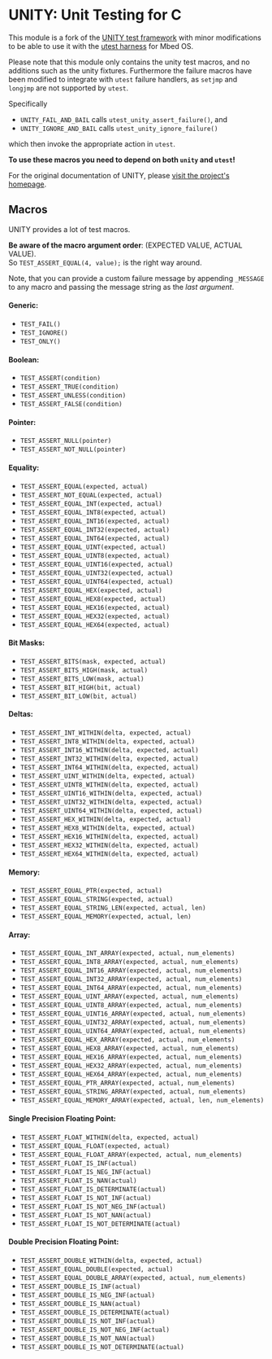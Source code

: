 # UNITY: Unit Testing for C

This module is a fork of the [UNITY test framework](http://www.throwtheswitch.org/unity/) with minor modifications to be able to use it with the [utest harness](https://github.com/ARMmbed/utest) for Mbed OS.

Please note that this module only contains the unity test macros, and no additions such as the unity fixtures.
Furthermore the failure macros have been modified to integrate with `utest` failure handlers, as `setjmp` and `longjmp` are not supported by `utest`.

Specifically
- `UNITY_FAIL_AND_BAIL` calls `utest_unity_assert_failure()`, and
- `UNITY_IGNORE_AND_BAIL` calls `utest_unity_ignore_failure()`

which then invoke the appropriate action in `utest`.

**To use these macros you need to depend on both `unity` and `utest`!**

For the original documentation of UNITY, please [visit the project's homepage](http://www.throwtheswitch.org/unity/).

## Macros

UNITY provides a lot of test macros.

**Be aware of the macro argument order**: (EXPECTED VALUE, ACTUAL VALUE).  
So `TEST_ASSERT_EQUAL(4, value);` is the right way around.

Note, that you can provide a custom failure message by appending `_MESSAGE` to any macro and passing the message string as the _last argument_.

#### Generic:

- `TEST_FAIL()`
- `TEST_IGNORE()`
- `TEST_ONLY()`

#### Boolean:

- `TEST_ASSERT(condition)`
- `TEST_ASSERT_TRUE(condition)`
- `TEST_ASSERT_UNLESS(condition)`
- `TEST_ASSERT_FALSE(condition)`

#### Pointer:

- `TEST_ASSERT_NULL(pointer)`
- `TEST_ASSERT_NOT_NULL(pointer)`

#### Equality:

- `TEST_ASSERT_EQUAL(expected, actual)`
- `TEST_ASSERT_NOT_EQUAL(expected, actual)`
- `TEST_ASSERT_EQUAL_INT(expected, actual)`
- `TEST_ASSERT_EQUAL_INT8(expected, actual)`
- `TEST_ASSERT_EQUAL_INT16(expected, actual)`
- `TEST_ASSERT_EQUAL_INT32(expected, actual)`
- `TEST_ASSERT_EQUAL_INT64(expected, actual)`
- `TEST_ASSERT_EQUAL_UINT(expected, actual)`
- `TEST_ASSERT_EQUAL_UINT8(expected, actual)`
- `TEST_ASSERT_EQUAL_UINT16(expected, actual)`
- `TEST_ASSERT_EQUAL_UINT32(expected, actual)`
- `TEST_ASSERT_EQUAL_UINT64(expected, actual)`
- `TEST_ASSERT_EQUAL_HEX(expected, actual)`
- `TEST_ASSERT_EQUAL_HEX8(expected, actual)`
- `TEST_ASSERT_EQUAL_HEX16(expected, actual)`
- `TEST_ASSERT_EQUAL_HEX32(expected, actual)`
- `TEST_ASSERT_EQUAL_HEX64(expected, actual)`

#### Bit Masks:

- `TEST_ASSERT_BITS(mask, expected, actual)`
- `TEST_ASSERT_BITS_HIGH(mask, actual)`
- `TEST_ASSERT_BITS_LOW(mask, actual)`
- `TEST_ASSERT_BIT_HIGH(bit, actual)`
- `TEST_ASSERT_BIT_LOW(bit, actual)`

#### Deltas:

- `TEST_ASSERT_INT_WITHIN(delta, expected, actual)`
- `TEST_ASSERT_INT8_WITHIN(delta, expected, actual)`
- `TEST_ASSERT_INT16_WITHIN(delta, expected, actual)`
- `TEST_ASSERT_INT32_WITHIN(delta, expected, actual)`
- `TEST_ASSERT_INT64_WITHIN(delta, expected, actual)`
- `TEST_ASSERT_UINT_WITHIN(delta, expected, actual)`
- `TEST_ASSERT_UINT8_WITHIN(delta, expected, actual)`
- `TEST_ASSERT_UINT16_WITHIN(delta, expected, actual)`
- `TEST_ASSERT_UINT32_WITHIN(delta, expected, actual)`
- `TEST_ASSERT_UINT64_WITHIN(delta, expected, actual)`
- `TEST_ASSERT_HEX_WITHIN(delta, expected, actual)`
- `TEST_ASSERT_HEX8_WITHIN(delta, expected, actual)`
- `TEST_ASSERT_HEX16_WITHIN(delta, expected, actual)`
- `TEST_ASSERT_HEX32_WITHIN(delta, expected, actual)`
- `TEST_ASSERT_HEX64_WITHIN(delta, expected, actual)`

#### Memory:

- `TEST_ASSERT_EQUAL_PTR(expected, actual)`
- `TEST_ASSERT_EQUAL_STRING(expected, actual)`
- `TEST_ASSERT_EQUAL_STRING_LEN(expected, actual, len)`
- `TEST_ASSERT_EQUAL_MEMORY(expected, actual, len)`

#### Array:

- `TEST_ASSERT_EQUAL_INT_ARRAY(expected, actual, num_elements)`
- `TEST_ASSERT_EQUAL_INT8_ARRAY(expected, actual, num_elements)`
- `TEST_ASSERT_EQUAL_INT16_ARRAY(expected, actual, num_elements)`
- `TEST_ASSERT_EQUAL_INT32_ARRAY(expected, actual, num_elements)`
- `TEST_ASSERT_EQUAL_INT64_ARRAY(expected, actual, num_elements)`
- `TEST_ASSERT_EQUAL_UINT_ARRAY(expected, actual, num_elements)`
- `TEST_ASSERT_EQUAL_UINT8_ARRAY(expected, actual, num_elements)`
- `TEST_ASSERT_EQUAL_UINT16_ARRAY(expected, actual, num_elements)`
- `TEST_ASSERT_EQUAL_UINT32_ARRAY(expected, actual, num_elements)`
- `TEST_ASSERT_EQUAL_UINT64_ARRAY(expected, actual, num_elements)`
- `TEST_ASSERT_EQUAL_HEX_ARRAY(expected, actual, num_elements)`
- `TEST_ASSERT_EQUAL_HEX8_ARRAY(expected, actual, num_elements)`
- `TEST_ASSERT_EQUAL_HEX16_ARRAY(expected, actual, num_elements)`
- `TEST_ASSERT_EQUAL_HEX32_ARRAY(expected, actual, num_elements)`
- `TEST_ASSERT_EQUAL_HEX64_ARRAY(expected, actual, num_elements)`
- `TEST_ASSERT_EQUAL_PTR_ARRAY(expected, actual, num_elements)`
- `TEST_ASSERT_EQUAL_STRING_ARRAY(expected, actual, num_elements)`
- `TEST_ASSERT_EQUAL_MEMORY_ARRAY(expected, actual, len, num_elements)`

#### Single Precision Floating Point:

- `TEST_ASSERT_FLOAT_WITHIN(delta, expected, actual)`
- `TEST_ASSERT_EQUAL_FLOAT(expected, actual)`
- `TEST_ASSERT_EQUAL_FLOAT_ARRAY(expected, actual, num_elements)`
- `TEST_ASSERT_FLOAT_IS_INF(actual)`
- `TEST_ASSERT_FLOAT_IS_NEG_INF(actual)`
- `TEST_ASSERT_FLOAT_IS_NAN(actual)`
- `TEST_ASSERT_FLOAT_IS_DETERMINATE(actual)`
- `TEST_ASSERT_FLOAT_IS_NOT_INF(actual)`
- `TEST_ASSERT_FLOAT_IS_NOT_NEG_INF(actual)`
- `TEST_ASSERT_FLOAT_IS_NOT_NAN(actual)`
- `TEST_ASSERT_FLOAT_IS_NOT_DETERMINATE(actual)`

#### Double Precision Floating Point:

- `TEST_ASSERT_DOUBLE_WITHIN(delta, expected, actual)`
- `TEST_ASSERT_EQUAL_DOUBLE(expected, actual)`
- `TEST_ASSERT_EQUAL_DOUBLE_ARRAY(expected, actual, num_elements)`
- `TEST_ASSERT_DOUBLE_IS_INF(actual)`
- `TEST_ASSERT_DOUBLE_IS_NEG_INF(actual)`
- `TEST_ASSERT_DOUBLE_IS_NAN(actual)`
- `TEST_ASSERT_DOUBLE_IS_DETERMINATE(actual)`
- `TEST_ASSERT_DOUBLE_IS_NOT_INF(actual)`
- `TEST_ASSERT_DOUBLE_IS_NOT_NEG_INF(actual)`
- `TEST_ASSERT_DOUBLE_IS_NOT_NAN(actual)`
- `TEST_ASSERT_DOUBLE_IS_NOT_DETERMINATE(actual)`

